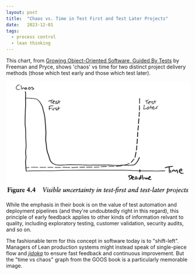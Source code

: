 ```yaml
---
layout: post
title:  "Chaos vs. Time in Test First and Test Later Projects"
date:   2023-12-01
tags:
  - process control
  - lean thinking
---
```


This chart, from [Growing Object-Oriented Software, Guided By Tests](https://www.goodreads.com/en/book/show/4268826) by Freeman and Pryce, shows 'chaos' vs time for two distinct project delivery methods (those which test early and those which test later).

![Chaos vs Time](/assets/chaos-vs-time/chaos-vs-time.png)

While the emphasis in their book is on the value of test automation and deployment pipelines (and they're undoubtedly right in this regard), this principle of early feedback applies to other kinds of information relvant to quality, including exploratory testing, customer validation, security audits, and so on.

The fashionable term for this concept in software today is to "shift-left". Managers of Lean production systems might instead speak of single-piece flow and _[jidoka](https://mag.toyota.co.uk/jidoka-toyota-production-system/)_ to ensure fast feedback and continuous improvement. But the "time vs chaos" graph from the GOOS book is a particularly memorable image.
